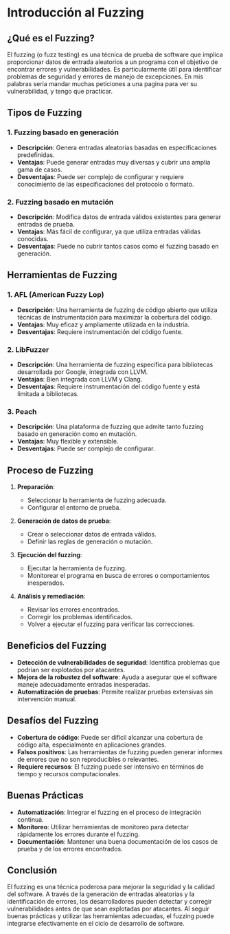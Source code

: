 # Introducción al Fuzzing

## ¿Qué es el Fuzzing?

El fuzzing (o fuzz testing) es una técnica de prueba de software que implica proporcionar datos de entrada aleatorios a un programa con el objetivo de encontrar errores y vulnerabilidades. Es particularmente útil para identificar problemas de seguridad y errores de manejo de excepciones.
En mis palabras seria mandar muchas peticiones a una pagina para ver su vulnerabilidad, y tengo que practicar.



## Tipos de Fuzzing


### 1. Fuzzing basado en generación

- **Descripción**: Genera entradas aleatorias basadas en especificaciones predefinidas.
- **Ventajas**: Puede generar entradas muy diversas y cubrir una amplia gama de casos.
- **Desventajas**: Puede ser complejo de configurar y requiere conocimiento de las especificaciones del protocolo o formato.

### 2. Fuzzing basado en mutación

- **Descripción**: Modifica datos de entrada válidos existentes para generar entradas de prueba.
- **Ventajas**: Más fácil de configurar, ya que utiliza entradas válidas conocidas.
- **Desventajas**: Puede no cubrir tantos casos como el fuzzing basado en generación.

## Herramientas de Fuzzing

### 1. AFL (American Fuzzy Lop)

- **Descripción**: Una herramienta de fuzzing de código abierto que utiliza técnicas de instrumentación para maximizar la cobertura del código.
- **Ventajas**: Muy eficaz y ampliamente utilizada en la industria.
- **Desventajas**: Requiere instrumentación del código fuente.

### 2. LibFuzzer

- **Descripción**: Una herramienta de fuzzing específica para bibliotecas desarrollada por Google, integrada con LLVM.
- **Ventajas**: Bien integrada con LLVM y Clang.
- **Desventajas**: Requiere instrumentación del código fuente y está limitada a bibliotecas.

### 3. Peach

- **Descripción**: Una plataforma de fuzzing que admite tanto fuzzing basado en generación como en mutación.
- **Ventajas**: Muy flexible y extensible.
- **Desventajas**: Puede ser complejo de configurar.

## Proceso de Fuzzing

1. **Preparación**:
   - Seleccionar la herramienta de fuzzing adecuada.
   - Configurar el entorno de prueba.

2. **Generación de datos de prueba**:
   - Crear o seleccionar datos de entrada válidos.
   - Definir las reglas de generación o mutación.

3. **Ejecución del fuzzing**:
   - Ejecutar la herramienta de fuzzing.
   - Monitorear el programa en busca de errores o comportamientos inesperados.

4. **Análisis y remediación**:
   - Revisar los errores encontrados.
   - Corregir los problemas identificados.
   - Volver a ejecutar el fuzzing para verificar las correcciones.

## Beneficios del Fuzzing

- **Detección de vulnerabilidades de seguridad**: Identifica problemas que podrían ser explotados por atacantes.
- **Mejora de la robustez del software**: Ayuda a asegurar que el software maneje adecuadamente entradas inesperadas.
- **Automatización de pruebas**: Permite realizar pruebas extensivas sin intervención manual.

## Desafíos del Fuzzing

- **Cobertura de código**: Puede ser difícil alcanzar una cobertura de código alta, especialmente en aplicaciones grandes.
- **Falsos positivos**: Las herramientas de fuzzing pueden generar informes de errores que no son reproducibles o relevantes.
- **Requiere recursos**: El fuzzing puede ser intensivo en términos de tiempo y recursos computacionales.

## Buenas Prácticas

- **Automatización**: Integrar el fuzzing en el proceso de integración continua.
- **Monitoreo**: Utilizar herramientas de monitoreo para detectar rápidamente los errores durante el fuzzing.
- **Documentación**: Mantener una buena documentación de los casos de prueba y de los errores encontrados.

## Conclusión

El fuzzing es una técnica poderosa para mejorar la seguridad y la calidad del software. A través de la generación de entradas aleatorias y la identificación de errores, los desarrolladores pueden detectar y corregir vulnerabilidades antes de que sean explotadas por atacantes. Al seguir buenas prácticas y utilizar las herramientas adecuadas, el fuzzing puede integrarse efectivamente en el ciclo de desarrollo de software.
